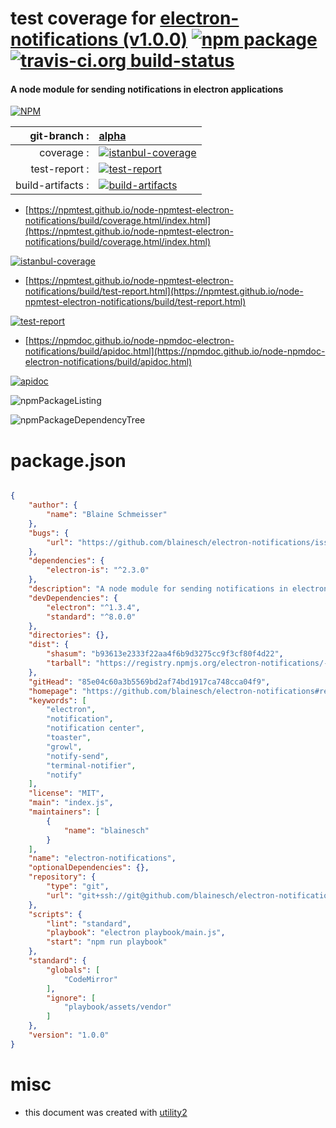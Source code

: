 # test coverage for  [electron-notifications (v1.0.0)](https://github.com/blainesch/electron-notifications#readme)  [![npm package](https://img.shields.io/npm/v/npmtest-electron-notifications.svg?style=flat-square)](https://www.npmjs.org/package/npmtest-electron-notifications) [![travis-ci.org build-status](https://api.travis-ci.org/npmtest/node-npmtest-electron-notifications.svg)](https://travis-ci.org/npmtest/node-npmtest-electron-notifications)
#### A node module for sending notifications in electron applications

[![NPM](https://nodei.co/npm/electron-notifications.png?downloads=true&downloadRank=true&stars=true)](https://www.npmjs.com/package/electron-notifications)

| git-branch : | [alpha](https://github.com/npmtest/node-npmtest-electron-notifications/tree/alpha)|
|--:|:--|
| coverage : | [![istanbul-coverage](https://npmtest.github.io/node-npmtest-electron-notifications/build/coverage.badge.svg)](https://npmtest.github.io/node-npmtest-electron-notifications/build/coverage.html/index.html)|
| test-report : | [![test-report](https://npmtest.github.io/node-npmtest-electron-notifications/build/test-report.badge.svg)](https://npmtest.github.io/node-npmtest-electron-notifications/build/test-report.html)|
| build-artifacts : | [![build-artifacts](https://npmtest.github.io/node-npmtest-electron-notifications/glyphicons_144_folder_open.png)](https://github.com/npmtest/node-npmtest-electron-notifications/tree/gh-pages/build)|

- [https://npmtest.github.io/node-npmtest-electron-notifications/build/coverage.html/index.html](https://npmtest.github.io/node-npmtest-electron-notifications/build/coverage.html/index.html)

[![istanbul-coverage](https://npmtest.github.io/node-npmtest-electron-notifications/build/screenCapture.buildCi.browser.%252Ftmp%252Fbuild%252Fcoverage.lib.html.png)](https://npmtest.github.io/node-npmtest-electron-notifications/build/coverage.html/index.html)

- [https://npmtest.github.io/node-npmtest-electron-notifications/build/test-report.html](https://npmtest.github.io/node-npmtest-electron-notifications/build/test-report.html)

[![test-report](https://npmtest.github.io/node-npmtest-electron-notifications/build/screenCapture.buildCi.browser.%252Ftmp%252Fbuild%252Ftest-report.html.png)](https://npmtest.github.io/node-npmtest-electron-notifications/build/test-report.html)

- [https://npmdoc.github.io/node-npmdoc-electron-notifications/build/apidoc.html](https://npmdoc.github.io/node-npmdoc-electron-notifications/build/apidoc.html)

[![apidoc](https://npmdoc.github.io/node-npmdoc-electron-notifications/build/screenCapture.buildCi.browser.%252Ftmp%252Fbuild%252Fapidoc.html.png)](https://npmdoc.github.io/node-npmdoc-electron-notifications/build/apidoc.html)

![npmPackageListing](https://npmtest.github.io/node-npmtest-electron-notifications/build/screenCapture.npmPackageListing.svg)

![npmPackageDependencyTree](https://npmtest.github.io/node-npmtest-electron-notifications/build/screenCapture.npmPackageDependencyTree.svg)



# package.json

```json

{
    "author": {
        "name": "Blaine Schmeisser"
    },
    "bugs": {
        "url": "https://github.com/blainesch/electron-notifications/issues"
    },
    "dependencies": {
        "electron-is": "^2.3.0"
    },
    "description": "A node module for sending notifications in electron applications",
    "devDependencies": {
        "electron": "^1.3.4",
        "standard": "^8.0.0"
    },
    "directories": {},
    "dist": {
        "shasum": "b93613e2333f22aa4f6b9d3275cc9f3cf80f4d22",
        "tarball": "https://registry.npmjs.org/electron-notifications/-/electron-notifications-1.0.0.tgz"
    },
    "gitHead": "85e04c60a3b5569bd2af74bd1917ca748cca04f9",
    "homepage": "https://github.com/blainesch/electron-notifications#readme",
    "keywords": [
        "electron",
        "notification",
        "notification center",
        "toaster",
        "growl",
        "notify-send",
        "terminal-notifier",
        "notify"
    ],
    "license": "MIT",
    "main": "index.js",
    "maintainers": [
        {
            "name": "blainesch"
        }
    ],
    "name": "electron-notifications",
    "optionalDependencies": {},
    "repository": {
        "type": "git",
        "url": "git+ssh://git@github.com/blainesch/electron-notifications.git"
    },
    "scripts": {
        "lint": "standard",
        "playbook": "electron playbook/main.js",
        "start": "npm run playbook"
    },
    "standard": {
        "globals": [
            "CodeMirror"
        ],
        "ignore": [
            "playbook/assets/vendor"
        ]
    },
    "version": "1.0.0"
}
```



# misc
- this document was created with [utility2](https://github.com/kaizhu256/node-utility2)
